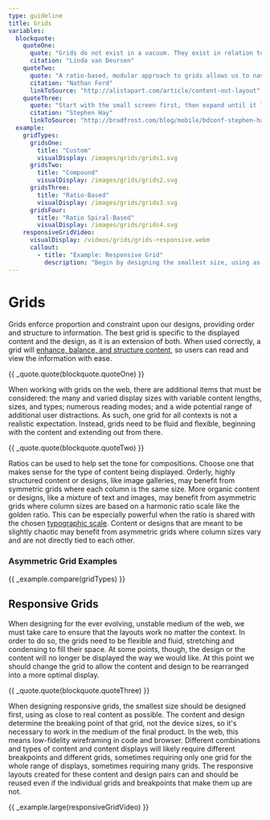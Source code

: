 ```yaml
---
type: guideline
title: Grids
variables:
  blockquote:
    quoteOne:
      quote: "Grids do not exist in a vacuum. They exist in relation to the content. We never start with a grid. We start with an idea which is then translated into a form, a structure."
      citation: "Linda van Deursen"
    quoteTwo:
      quote: "A ratio-based, modular approach to grids allows us to navigate a medium where we cannot know the container size, nor what type of content will flow into that container."
      citation: "Nathan Ford"
      linkToSource: "http://alistapart.com/article/content-out-layout"
    quoteThree:
      quote: "Start with the small screen first, then expand until it looks like sh*t. TIME FOR A BREAKPOINT!"
      citation: "Stephen Hay"
      linkToSource: "http://bradfrost.com/blog/mobile/bdconf-stephen-hay-presents-responsive-design-workflow/"
  example:
    gridTypes:
      gridsOne:
        title: "Custom"
        visualDisplay: /images/grids/grids1.svg
      gridsTwo:
        title: "Compound"
        visualDisplay: /images/grids/grids2.svg
      gridsThree:
        title: "Ratio-Based"
        visualDisplay: /images/grids/grids3.svg
      gridsFour:
        title: "Ratio Spiral-Based"
        visualDisplay: /images/grids/grids4.svg
    responsiveGridVideo:
      visualDisplay: /videos/grids/grids-responsive.webm
      callout:
        - title: "Example: Responsive Grid"
          description: "Begin by designing the smallest size, using as close to real content as possible. As the size expands, the content will determine where the breakpoints should occur, not the device sizes."
---
```


# Grids

Grids enforce proportion and constraint upon our designs, providing order and structure to information. The best grid is specific to the displayed content and the design, as it is an extension of both. When used correctly, a grid will [enhance, balance, and structure content](http://www.ibm.com/design/language/framework/visual/layout.shtml), so users can read and view the information with ease.

{{ _quote.quote(blockquote.quoteOne) }}

When working with grids on the web, there are additional items that must be considered: the many and varied display sizes with variable content lengths, sizes, and types; numerous reading modes; and a wide potential range of additional user distractions. As such, one grid for all contexts is not a realistic expectation. Instead, grids need to be fluid and flexible, beginning with the content and extending out from there.

{{ _quote.quote(blockquote.quoteTwo) }}

Ratios can be used to help set the tone for compositions. Choose one that makes sense for the type of content being displayed. Orderly, highly structured content or designs, like image galleries, may benefit from symmetric grids where each column is the same size. More organic content or designs, like a mixture of text and images, may benefit from asymmetric grids where column sizes are based on a harmonic ratio scale like the golden ratio. This can be especially powerful when the ratio is shared with the chosen [typographic scale](/typography). Content or designs that are meant to be slightly chaotic may benefit from asymmetric grids where column sizes vary and are not directly tied to each other.

### Asymmetric Grid Examples

{{ _example.compare(gridTypes) }}

## Responsive Grids

When designing for the ever evolving, unstable medium of the web, we must take care to ensure that the layouts work no matter the context. In order to do so, the grids need to be flexible and fluid, stretching and condensing to fill their space. At some points, though, the design or the content will no longer be displayed the way we would like. At this point we should change the grid to allow the content and design to be rearranged into a more optimal display.

{{ _quote.quote(blockquote.quoteThree) }}

When designing responsive grids, the smallest size should be designed first, using as close to real content as possible. The content and design determine the breaking point of that grid, not the device sizes, so it's necessary to work in the medium of the final product. In the web, this means low-fidelity wireframing in code and browser. Different combinations and types of content and content displays will likely require different breakpoints and different grids, sometimes requiring only one grid for the whole range of displays, sometimes requiring many grids. The responsive layouts created for these content and design pairs can and should be reused even if the individual grids and breakpoints that make them up are not.

{{ _example.large(responsiveGridVideo) }}
